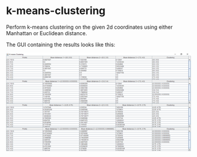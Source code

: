 # k-means-clustering
Perform k-means clustering on the given 2d coordinates using either Manhattan or Euclidean distance.

The GUI containing the results looks like this:

![](image/ss1.png)
